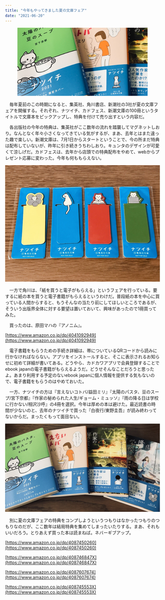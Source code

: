 ```yaml
---
title: "今年もやってきました夏の文庫フェア"
date: "2021-06-20"
---
```


<figure>

![](assets/na2ba93849295_f2bcb02bd2ecaaada64e20c23774123f.jpg)

</figure>

　毎年夏前のこの時期になると、集英社、角川書店、新潮社の3社が夏の文庫フェアを開催する。それぞれ、ナツイチ、カドフェス、新潮文庫の100冊というタイトルで文庫本をピックアップし、特典を付けて売り出すという内容だ。

　各出版社の今年の特典は、集英社がここ数年の流れを踏襲してマグネットしおり。なんとなく年々小さくなってきている気がするが、まあ、去年とはまた違った趣で楽しい。新潮文庫は、7月1日からスタートということで、今の所まだ特典は配布していないが、昨年に引き続きうちわしおり。キュンタのデザインが可愛くて涼しげだ。カドフェスは、去年から店頭での特典配布をやめて、webからプレゼント応募に変わった。今年も何ももらえない。

![画像1](assets/na2ba93849295_picture_pc_75a40f6f6f819fbcae684f3ba110079c.jpg)

　一方で角川は、「紙を買うと電子がもらえる」というフェアを行っている。要するに紙の本を買うと電子書籍がもらえるというわけだ。普段紙の本を中心に買っている人間からすると、もうそんなの当たり前にしてほしいところであるが、そういう出版界全体に対する要望は置いておいて、興味があったので1冊買ってみた。

　買ったのは、原田マハの『アノニム』。

[https://www.amazon.co.jp/dp/4041092949](https://www.amazon.co.jp/dp/4041092949)

　電子書籍をもらうための手続き詳細は、帯についているQRコードから読みに行かなければならない。アプリをインストールすると、そこに表示されるお知らせに初めて詳細が書いてある。どうやら、カドカワアプリで会員登録することでebook japanの電子書籍がもらえるようだ。どうせそんなことだろうと思ったよ。あまり利用する予定のないebook japanに個人情報を提供する気もないので、電子書籍をもらうのはやめておいた。

　一方、ナツイチの方は『言えないコトバ/益田ミリ』『太陽のパスタ、豆のスープ/宮下奈都』『作家の秘められた人生/ギョーム・ミュッソ』『雨の降る日は学校に行かない/相沢沙呼』の4冊を選択。今年は厚めの本は避けた。最近読書の時間が少ないのと、去年のナツイチで買った『白夜行/東野圭吾』が読み終わってないからだ。まったくもって面目ない。

![画像2](assets/na2ba93849295_picture_pc_08205d9b774589552fc0f541d9c1b4d1.jpg)

　別に夏の文庫フェアの特典をコンプしようというつもりはなかったつもりのつもりなのだが、ここ数年は結局特典を集めてしまったいたりする。まあ、それもいいだろう。とりあえず買った本は読まねば。ネバーギブアップ。

[https://www.amazon.co.jp/dp/4087450260](https://www.amazon.co.jp/dp/4087450260)

[https://www.amazon.co.jp/dp/408746847X](https://www.amazon.co.jp/dp/408746847X)

[https://www.amazon.co.jp/dp/4087607674](https://www.amazon.co.jp/dp/4087607674)

[https://www.amazon.co.jp/dp/408745553X](https://www.amazon.co.jp/dp/408745553X)
